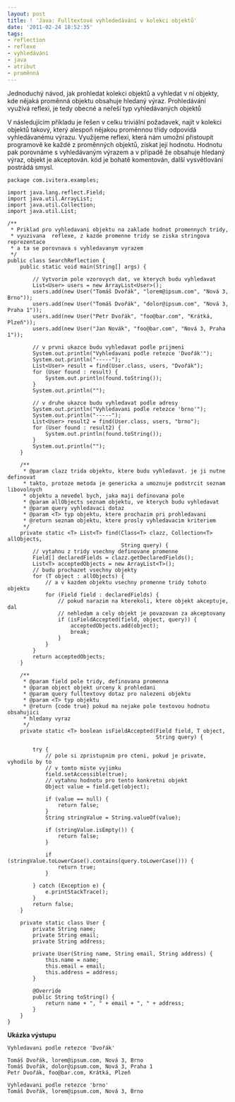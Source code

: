 ```yaml
---
layout: post
title: ! 'Java: Fulltextové vyhlededávání v kolekci objektů'
date: '2011-02-24 18:52:35'
tags:
- reflection
- reflexe
- vyhledávání
- java
- atribut
- proměnná
---
```


Jednoduchý návod, jak prohledat kolekci objektů a vyhledat v ní
objekty, kde nějaká proměnná objektu obsahuje hledaný výraz.
Prohledávání využívá reflexi, je tedy obecné a neřeší typ
vyhledávaných objektů


<p>V následujícím příkladu je řešen v celku triviální
požadavek, najít v kolekci objektů takový, který alespoň nějakou
proměnnou třídy odpovídá vyhledávanému výrazu. Využijeme reflexi,
která nám umožní přistoupit programově ke každé z proměnných
objektů, získat její hodnotu. Hodnotu pak porovnáme s vyhledávaným
výrazem a v případě že obsahuje hledaný výraz, objekt je
akceptován. kód je bohatě komentován, další vysvětlování postrádá
smysl.</p>

<pre><code>package com.ivitera.examples;

import java.lang.reflect.Field;
import java.util.ArrayList;
import java.util.Collection;
import java.util.List;

/**
 * Priklad pro vyhledavani objektu na zaklade hodnot promennych tridy,
 * vyuzivana  reflexe, z kazde promenne tridy se ziska stringova reprezentace
 * a ta se porovnava s vyhledavanym vyrazem
 */
public class SearchReflection {
    public static void main(String[] args) {

        // Vytvorim pole vzorovych dat, ve kterych budu vyhledavat
        List&lt;User&gt; users = new ArrayList&lt;User&gt;();
        users.add(new User(&quot;Tom&aacute;&scaron; Dvo&#345;&aacute;k&quot;, &quot;lorem@ipsum.com&quot;, &quot;Nov&aacute; 3, Brno&quot;));
        users.add(new User(&quot;Tom&aacute;&scaron; Dvo&#345;&aacute;k&quot;, &quot;dolor@ipsum.com&quot;, &quot;Nov&aacute; 3, Praha 1&quot;));
        users.add(new User(&quot;Petr Dvo&#345;&aacute;k&quot;, &quot;foo@bar.com&quot;, &quot;Kr&aacute;tk&aacute;, Plze&#328;&quot;));
        users.add(new User(&quot;Jan Nov&aacute;k&quot;, &quot;foo@bar.com&quot;, &quot;Nov&aacute; 3, Praha 1&quot;));

        // v prvni ukazce budu vyhledavat podle prijmeni
        System.out.println(&quot;Vyhledavani podle retezce 'Dvo&#345;&aacute;k'&quot;);
        System.out.println(&quot;-----&quot;);
        List&lt;User&gt; result = find(User.class, users, &quot;Dvo&#345;&aacute;k&quot;);
        for (User found : result) {
            System.out.println(found.toString());
        }
        System.out.println(&quot;&quot;);

        // v druhe ukazce budu vyhledavat podle adresy
        System.out.println(&quot;Vyhledavani podle retezce 'brno'&quot;);
        System.out.println(&quot;-----&quot;);
        List&lt;User&gt; result2 = find(User.class, users, &quot;brno&quot;);
        for (User found : result2) {
            System.out.println(found.toString());
        }
        System.out.println(&quot;&quot;);
    }

    /**
     * @param clazz trida objektu, ktere budu vyhledavat. je ji nutne definovat
     * takto, protoze metoda je genericka a umoznuje podstrcit seznam libovolnych
     * objektu a nevedel bych, jaka maji definovana pole
     * @param allObjects seznam objektu, ve kterych budu vyhledavat
     * @param query vyhledavaci dotaz
     * @param &lt;T&gt; typ objektu, ktere prochazim pri prohledavani
     * @return seznam objektu, ktere prosly vyhledavacim kriteriem
     */
    private static &lt;T&gt; List&lt;T&gt; find(Class&lt;T&gt; clazz, Collection&lt;T&gt; allObjects,
                                    String query) {
        // vytahnu z tridy vsechny definovane promenne
        Field[] declaredFields = clazz.getDeclaredFields();
        List&lt;T&gt; acceptedObjects = new ArrayList&lt;T&gt;();
        // budu prochazet vsechny objekty
        for (T object : allObjects) {
            // a v kazdem objektu vsechny promenne tridy tohoto objektu
            for (Field field : declaredFields) {
                // pokud narazim na kterekoli, ktere objekt akceptuje, dal
                // nehledam a cely objekt je povazovan za akceptovany
                if (isFieldAccepted(field, object, query)) {
                    acceptedObjects.add(object);
                    break;
                }
            }
        }
        return acceptedObjects;
    }

    /**
     * @param field pole tridy, definovana promenna
     * @param object objekt urceny k prohledani
     * @param query fulltextovy dotaz pro nalezeni objektu
     * @param &lt;T&gt; typ objektu
     * @return {code true} pokud ma nejake pole textovou hodnotu obsahujici
     * hledany vyraz
     */
    private static &lt;T&gt; boolean isFieldAccepted(Field field, T object,
                                               String query) {

        try {
            // pole si zpristupnim pro cteni, pokud je private, vyhodilo by to
            // v tomto miste vyjimku
            field.setAccessible(true);
            // vytahnu hodnotu pro tento konkretni objekt
            Object value = field.get(object);

            if (value == null) {
                return false;
            }
            String stringValue = String.valueOf(value);

            if (stringValue.isEmpty()) {
                return false;
            }

            if (stringValue.toLowerCase().contains(query.toLowerCase())) {
                return true;
            }

        } catch (Exception e) {
            e.printStackTrace();
        }
        return false;
    }

    private static class User {
        private String name;
        private String email;
        private String address;

        private User(String name, String email, String address) {
            this.name = name;
            this.email = email;
            this.address = address;
        }

        @Override
        public String toString() {
            return name + &quot;, &quot; + email + &quot;, &quot; + address;
        }
    }
}</code></pre>

<p><strong>Ukázka výstupu</strong></p>

<pre><code>Vyhledavani podle retezce 'Dvořák'

Tomáš Dvořák, lorem@ipsum.com, Nová 3, Brno
Tomáš Dvořák, dolor@ipsum.com, Nová 3, Praha 1
Petr Dvořák, foo@bar.com, Krátká, Plzeň

Vyhledavani podle retezce 'brno'
Tomáš Dvořák, lorem@ipsum.com, Nová 3, Brno</code></pre>

